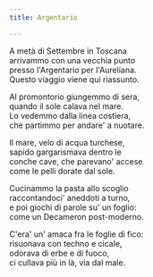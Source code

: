 ```yaml
---
title: Argentario

---
```


A metà di Settembre in Toscana  
arrivammo con una vecchia punto   
presso l'Argentario per l'Aureliana.  
Questo viaggio viene qui riassunto.  

Al promontorio giungemmo di sera,  
quando il sole calava nel mare.  
Lo vedemmo dalla linea costiera,  
che partimmo per andare' a nuotare.  

Il mare, velo di acqua turchese,  
sapido gargarismava dentro le  
conche cave, che parevano' accese  
come le pelli dorate dal sole.    

Cucinammo la pasta allo scoglio   
raccontandoci' aneddoti a turno,  
e poi giochi di parole su' un foglio:  
come un Decameron post-moderno.  

C'era' un' amaca fra le foglie di fico:  
risuonava con techno e cicale,  
odorava di erbe e di fuoco,  
ci cullava più in là, via dal male.  
